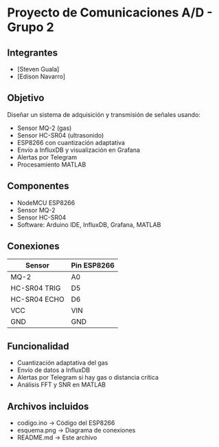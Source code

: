 # Proyecto de Comunicaciones A/D - Grupo 2

## Integrantes
- [Steven Guala]
- [Edison Navarro]

## Objetivo
Diseñar un sistema de adquisición y transmisión de señales usando:
- Sensor MQ-2 (gas)
- Sensor HC-SR04 (ultrasonido)
- ESP8266 con cuantización adaptativa
- Envío a InfluxDB y visualización en Grafana
- Alertas por Telegram
- Procesamiento MATLAB

## Componentes
- NodeMCU ESP8266
- Sensor MQ-2
- Sensor HC-SR04
- Software: Arduino IDE, InfluxDB, Grafana, MATLAB

## Conexiones

| Sensor    | Pin ESP8266 |
|-----------|-------------|
| MQ-2      | A0          |
| HC-SR04 TRIG | D5        |
| HC-SR04 ECHO | D6  |
| VCC       | VIN         |
| GND       | GND         |

## Funcionalidad
- Cuantización adaptativa del gas
- Envío de datos a InfluxDB
- Alertas por Telegram si hay gas o distancia crítica
- Análisis FFT y SNR en MATLAB


## Archivos incluidos
- codigo.ino → Código del ESP8266
- esquema.png → Diagrama de conexiones
- README.md → Este archivo

